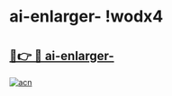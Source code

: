 # ai-enlarger- !wodx4

# <h2><a href="https://7g1bsg.esa.edu.pl?title=ai-enlarger-&ref=wodx4">🔗👉 🔴 ai-enlarger-</a></h2>

[![acn](https://github.com/user-attachments/assets/0f9c940e-d8b0-45ae-aac7-cd30a18b3e1c)](https://7g1bsg.esa.edu.pl?title=ai-enlarger-&ref=wodx4)

